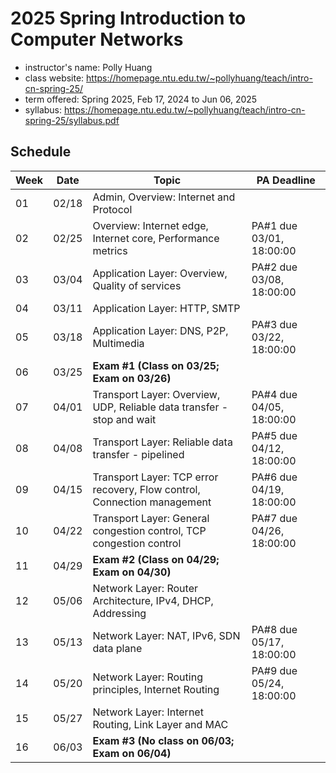 # 2025 Spring Introduction to Computer Networks

- instructor's name: Polly Huang
- class website: https://homepage.ntu.edu.tw/~pollyhuang/teach/intro-cn-spring-25/
- term offered: Spring 2025, Feb 17, 2024 to Jun 06, 2025
- syllabus: https://homepage.ntu.edu.tw/~pollyhuang/teach/intro-cn-spring-25/syllabus.pdf

## Schedule

| Week | Date  | Topic | PA Deadline |
|------|-------|-----------------------------|--------------------|
| 01   | 02/18 | Admin, Overview: Internet and Protocol | |
| 02   | 02/25 | Overview: Internet edge, Internet core, Performance metrics | PA#1 due 03/01, 18:00:00 |
| 03   | 03/04 | Application Layer: Overview, Quality of services | PA#2 due 03/08, 18:00:00 |
| 04   | 03/11 | Application Layer: HTTP, SMTP | |
| 05   | 03/18 | Application Layer: DNS, P2P, Multimedia | PA#3 due 03/22, 18:00:00 |
| 06   | 03/25 | **Exam #1 (Class on 03/25; Exam on 03/26)** | |
| 07   | 04/01 | Transport Layer: Overview, UDP, Reliable data transfer - stop and wait | PA#4 due 04/05, 18:00:00 |
| 08   | 04/08 | Transport Layer: Reliable data transfer - pipelined | PA#5 due 04/12, 18:00:00 |
| 09   | 04/15 | Transport Layer: TCP error recovery, Flow control, Connection management | PA#6 due 04/19, 18:00:00 |
| 10   | 04/22 | Transport Layer: General congestion control, TCP congestion control | PA#7 due 04/26, 18:00:00 |
| 11   | 04/29 | **Exam #2 (Class on 04/29; Exam on 04/30)** | |
| 12   | 05/06 | Network Layer: Router Architecture, IPv4, DHCP, Addressing | |
| 13   | 05/13 | Network Layer: NAT, IPv6, SDN data plane | PA#8 due 05/17, 18:00:00 |
| 14   | 05/20 | Network Layer: Routing principles, Internet Routing | PA#9 due 05/24, 18:00:00 |
| 15   | 05/27 | Network Layer: Internet Routing, Link Layer and MAC | |
| 16   | 06/03 | **Exam #3 (No class on 06/03; Exam on 06/04)** | |
